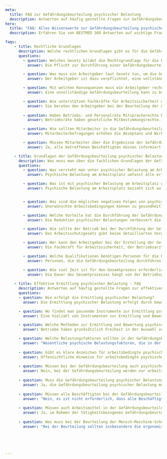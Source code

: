 ```yaml
---
meta:
  title: FAQ zur Gefährdungsbeurteilung psychischer Belastung
  description: Antworten auf häufig gestellte Fragen zur Gefährdungsbeurteilung psychischer Belastung am Arbeitsplatz. BESTMED 360 bietet Einblicke in Arbeitsmedizin, Arbeitsschutz, GDA Richtlinien, Mitarbeiterbefragung, Gesundheitsprävention und mehr.
hero:    
  title: "FAQ: Alles Wissenswerte zur Gefährdungsbeurteilung psychischer Belastung"
  description: Erfahren Sie von BESTMED 360 Antworten auf wichtige Fragen rund um Arbeitsmedizin, Arbeitsschutz, GDA Richtlinien, Mitarbeiterbefragung, Gesundheitsprävention und mehr. Gestalten Sie ein gesundes Betriebsklima und informieren Sie sich über die neuesten Entwicklungen.

faqs:
    - title: Rechtliche Grundlagen
      description: Welche rechtlichen Grundlagen gibt es für die Gefährdungsbeurteilung psychischer Belastung?
      questions:
        - question: Welches Gesetz bildet die Rechtsgrundlage für die Berücksichtigung psychischer Belastungen am Arbeitsplatz? 
          answer: Die Pflicht zur Durchführung einer Gefährdungsbeurteilung psychischer Belastung ergibt sich aus dem Arbeitsschutzgesetz.

        - question: Was muss ein Arbeitgeber laut Gesetz tun, um die Gesundheit der Mitarbeiter zu schützen?
          answer: Der Arbeitgeber ist dazu verpflichtet, eine vollständige Gefährdungsbeurteilung durchzuführen, geeignete Schutzmaßnahmen abzuleiten und umzusetzen sowie die Wirksamkeit zu überprüfen.

        - question: Mit welchen Konsequenzen muss ein Arbeitgeber rechnen, der die geforderte Gefährdungsbeurteilung nicht korrekt durchführt?
          answer: Eine unvollständige Gefährdungsbeurteilung kann zu behördlichen Anordnungen führen. Bei Nichtbefolgung drohen Bußgelder.

        - question: Wie unterstützen Fachkräfte für Arbeitssicherheit und Betriebsärzte den Arbeitgeber bei der Gefährdungsbeurteilung?
          answer: Sie beraten den Arbeitgeber bei der Beurteilung der Arbeitsbedingungen. Die Verantwortung für die Durchführung liegt aber beim Arbeitgeber.
					 
        - question: Haben Betriebs- und Personalräte Mitspracherechte bei der Gefährdungsbeurteilung?
          answer: Betriebsräte haben gesetzliche Mitbestimmungsrechte. Bei Personalräten ist eine Beteiligung möglich.

        - question: Wie sollten Mitarbeiter in die Gefährdungsbeurteilung einbezogen werden?
          answer: Mitarbeiterbefragungen erhöhen die Akzeptanz und Wirksamkeit von Maßnahmen.

        - question: Müssen Mitarbeiter über die Ergebnisse der Gefährdungsbeurteilung informiert werden?
          answer: Ja, alle betroffenen Beschäftigten müssen informiert werden.

    - title: Grundlagen der Gefährdungsbeurteilung psychischer Belastung
      description: Was muss man über die fachlichen Grundlagen der Gefährdungsbeurteilung psychischer Belastung am Arbeitsplatz wissen?
      questions:
        - question: Was versteht man unter psychischer Belastung am Arbeitsplatz?
          answer: Psychische Belastung am Arbeitsplatz umfasst alle erfassbaren Einflüsse, die von außen auf einen Menschen zukommen und ihn psychisch beeinflussen. Dazu gehören Arbeitsinhalt, Arbeitsorganisation, soziale Beziehungen, Arbeitsumgebung und neue Arbeitsformen.

        - question: Was ist mit psychischer Belastung am Arbeitsplatz gemeint?
          answer: Psychische Belastung am Arbeitsplatz bezieht sich auf alle erfassbaren Einflüsse, die von außen auf einen Menschen zukommen und ihn psychisch beeinflussen. Dies umfasst Arbeitsinhalt, Arbeitsorganisation, soziale Beziehungen, Arbeitsumgebung und neue Arbeitsformen.


        - question: Was sind die möglichen negativen Folgen von psychischer Belastung für Beschäftigte und Unternehmen?
          answer: Unerwünschte Arbeitsbedingungen können zu gesundheitlichen Beeinträchtigungen der Beschäftigten führen, wie Erschöpfung, Frustration oder psychischen Erkrankungen. Unternehmen können negative Auswirkungen wie Unfälle, Fehlerhäufigkeit, Fehlzeiten und Produktivitätsverluste erleben.

        - question: Welche Vorteile hat die Durchführung der Gefährdungsbeurteilung psychischer Belastung für Unternehmen?
          answer: Die Reduktion psychischer Belastungen verbessert die Gesundheit und Leistungsfähigkeit der Beschäftigten, fördert ein besseres Betriebsklima, steigert Effizienz und Produktivität sowie das Unternehmensimage.

        - question: Wie sollte der Betrieb bei der Durchführung der Gefährdungsbeurteilung psychischer Belastung vorgehen?
          answer: Das Arbeitsschutzgesetz gibt keine detaillierten Vorgaben, aber die Gemeinsame Deutsche Arbeitsschutzstrategie (GDA) empfiehlt Prozessschritte wie Vorbereitung, Belastungsermittlung, Beurteilung, Maßnahmenentwicklung und -umsetzung, Wirksamkeitskontrolle, Aktualisierung und Dokumentation.

        - question: Wer kann den Arbeitgeber bei der Erstellung der Gefährdungsbeurteilung psychischer Belastung unterstützen?
          answer: Die Fachkraft für Arbeitssicherheit, der Betriebsarzt, Führungskräfte, Betriebs- und Personalräte, Beschäftigte sowie externe Experten wie Arbeitspsychologen, wissenschaftliche Institute und Fachkräfte der Unfallversicherungsträger oder Krankenkassen können unterstützen.

        - question: Welche Qualifikationen benötigen Personen für die Durchführung der Gefährdungsbeurteilung psychischer Belastung?
          answer: Personen, die die Gefährdungsbeurteilung durchführen, müssen fachliches und methodisches Wissen, Kenntnisse über relevante Belastungsfaktoren, Gestaltungswissen für eine gesundheitsgerechte Arbeitsgestaltung und Erfahrungen im Projektmanagement haben.

        - question: Wie viel Zeit ist für den Gesamtprozess erforderlich?
          answer: Die Dauer des Gesamtprozesses hängt von der Betriebsgröße, der Vielfalt der Tätigkeiten und der Umsetzungsbereitschaft ab. Erfahrungsgemäß kann die Durchführung des gesamten Prozesses ein bis eineinhalb Jahre dauern.
	
    - title: Effektive Ermittlung psychischer Belastung - FAQ
      description: Antworten auf häufig gestellte Fragen zur effektiven Ermittlung psychischer Belastungen am Arbeitsplatz. Erfahren Sie, wie Sie die psychische Gesundheit Ihrer Mitarbeiter schützen und das Arbeitsumfeld positiv gestalten können.
      questions:
      - question: Wie erfolgt die Ermittlung psychischer Belastung?
        answer: Die Ermittlung psychischer Belastung erfolgt durch bewährte methodische Ansätze wie schriftliche Mitarbeiterbefragungen, Beobachtung/Beobachtungsinterviews und moderierte Analyse-Workshops. Oft ist eine Kombination dieser Methoden erforderlich.

      - question: Wo findet man passende Instrumente zur Ermittlung psychischer Belastung in der Gefährdungsbeurteilung?
        answer: Eine Vielzahl von Instrumenten zur Ermittlung und Bewertung psychischer Belastung steht zur Verfügung. Die Auswahl hängt von fachlichen und methodischen Kenntnissen ab. Das GDA-Arbeitsprogramm Psyche bietet eine Zusammenstellung von Instrumenten der GDA-Träger und Sozialpartner.

      - question: Welche Methoden zur Ermittlung und Bewertung psychischer Belastung sind rechtssicher?
        answer: Betriebe haben grundsätzlich Freiheit in der Auswahl von Methoden und Instrumenten, müssen jedoch den Stand der Technik und arbeitswissenschaftliche Erkenntnisse berücksichtigen.

      - question: Welche Belastungsfaktoren sollten in der Gefährdungsbeurteilung psychischer Belastung berücksichtigt werden?
        answer: "Wesentliche psychische Belastungsfaktoren, die in der Gefährdungsbeurteilung berücksichtigt werden sollten, sind: Arbeitsinhalt/Arbeitsaufgabe, Arbeitsorganisation, soziale Beziehungen, Arbeitsumgebung und neue Arbeitsformen."
          
      - question: Gibt es klare Anzeichen für arbeitsbedingte psychische Belastung?
        answer: Offensichtliche Hinweise für arbeitsbedingte psychische Belastungen können hoher Krankenstand, hohe Fehlerhäufigkeit, Unfälle/Beinahe-Unfälle, unzufriedene Kunden/Beschäftigte und andere sein.
          
      - question: Müssen bei der Gefährdungsbeurteilung auch psychische Probleme aus der Privatsphäre oder Suchtprobleme der Beschäftigten berücksichtigt werden?
        answer: Nein, bei der Gefährdungsbeurteilung werden nur arbeitsbezogene Belastungen erfasst und beurteilt. Privatprobleme oder Suchtprobleme sind nicht Teil der Gefährdungsbeurteilung, können aber im Rahmen der arbeitsmedizinischen Vorsorge erfasst und beurteilt werden.
          
      - question: Muss die Gefährdungsbeurteilung psychischer Belastung in allen Arbeitsbereichen durchgeführt werden?
        answer: Ja, die Gefährdungsbeurteilung psychischer Belastung muss für alle Arbeitsbereiche durchgeführt werden. Es gibt keine Ausnahmen oder Einschränkungen.
          
      - question: Müssen alle Beschäftigten bei der Gefährdungsbeurteilung befragt werden?
        answer: "Nein, es ist nicht erforderlich, dass alle Beschäftigten befragt werden. Die Ermittlung erfolgt tätigkeitsbezogen und nicht personenbezogen. Es sollten jedoch besondere Personengruppen wie Leiharbeitnehmer*innen, Schwangere oder Jugendliche gesondert berücksichtigt werden. Rechtsgrundlage: §§ 9, 10 MuSchG"
          
      - question: Müssen auch Arbeitsmittel in der Gefährdungsbeurteilung psychischer Belastung betrachtet werden?
        answer: Ja, im Rahmen der tätigkeitsbezogenen Gefährdungsbeurteilung sollten auch die psychischen Belastungen berücksichtigt werden, die von Arbeitsmitteln ausgehen. Dies beinhaltet die Gestaltung des Arbeitsmittels sowie die Verwendung und den Einsatz des Arbeitsmittels.
          
      - question: Was muss bei der Beurteilung der Mensch-Maschine-Schnittstelle bzw. Bedien- und Bildschirmoberfläche auf Monitoren beachtet werden?
        answer: "Bei der Beurteilung sollten insbesondere die ergonomischen Grundsätze für die Gestaltung und Bewertung einer Schnittstelle zwischen Benutzer und System (Dialoggestaltung) beachtet werden. Rechtsgrundlage: Arbeitsstättenverordnung, DIN EN ISO 9241-110:2008-09"


    


---
```

